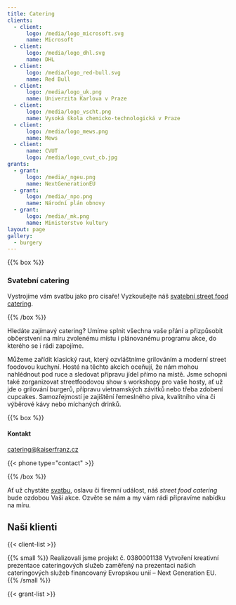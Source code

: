 ```yaml
---
title: Catering
clients:
  - client:
      logo: /media/logo_microsoft.svg
      name: Microsoft
  - client:
      logo: /media/logo_dhl.svg
      name: DHL
  - client:
      logo: /media/logo_red-bull.svg
      name: Red Bull
  - client:
      logo: /media/logo_uk.png
      name: Univerzita Karlova v Praze
  - client:
      logo: /media/logo_vscht.png
      name: Vysoká škola chemicko-technologická v Praze
  - client:
      logo: /media/logo_mews.png
      name: Mews
  - client:
      name: CVUT
      logo: /media/logo_cvut_cb.jpg
grants:
  - grant:
      logo: /media/_ngeu.png
      name: NextGenerationEU
  - grant:
      logo: /media/_npo.png
      name: Národní plán obnovy
  - grant:
      logo: /media/_mk.png
      name: Ministerstvo kultury
layout: page
gallery:
  - burgery
---
```

{{% box %}}

### Svatební catering

Vystrojíme vám svatbu jako pro císaře! Vyzkoušejte náš [svatební street food catering](/svatebni-catering/).

{{% /box %}}

Hledáte zajímavý catering? Umíme splnit všechna vaše přání a přizpůsobit občerstvení na míru zvolenému místu i plánovanému programu akce, do kterého se i rádi zapojíme.

Můžeme zařídit klasický raut, který ozvláštníme grilováním a moderní street foodovou kuchyní. Hosté na těchto akcích oceňují, že nám mohou nahlédnout pod ruce a sledovat přípravu jídel přímo na místě. Jsme schopni také zorganizovat streetfoodovou show s workshopy pro vaše hosty, ať už jde o grilování burgerů, přípravu vietnamských závitků nebo třeba zdobení cupcakes. Samozřejmostí je zajištění řemeslného piva, kvalitního vína či výběrové kávy nebo míchaných drinků.

{{% box %}}

#### Kontakt

[catering@kaiserfranz.cz](mailto:catering@kaiserfranz.cz)

{{< phone type="contact" >}}

{{% /box %}}

Ať už chystáte [svatbu](/svatebni-catering/), oslavu či firemní událost, náš *street food catering* bude ozdobou Vaší akce. Ozvěte se nám a my vám rádi připravíme nabídku na míru.

## Naši klienti

{{< client-list >}}

{{% small %}}
Realizovali jsme projekt č. 0380001138 Vytvoření kreativní prezentace cateringových služeb zaměřený na prezentaci našich cateringových služeb financovaný Evropskou unií – Next Generation EU.
{{% /small %}}

{{< grant-list >}}